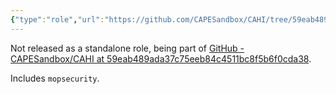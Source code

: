 ```yaml
---
{"type":"role","url":"https://github.com/CAPESandbox/CAHI/tree/59eab489ada37c75eeb84c4511bc8f5b6f0cda38/roles/nginx","dg-publish":true,"permalink":"/sys-admin/security-plan/mod-security/nginx-role-cahi/","dgPassFrontmatter":true}
---
```


Not released as a standalone role, being part of [GitHub - CAPESandbox/CAHI at 59eab489ada37c75eeb84c4511bc8f5b6f0cda38](https://github.com/CAPESandbox/CAHI/tree/59eab489ada37c75eeb84c4511bc8f5b6f0cda38).

Includes  `mopsecurity`.